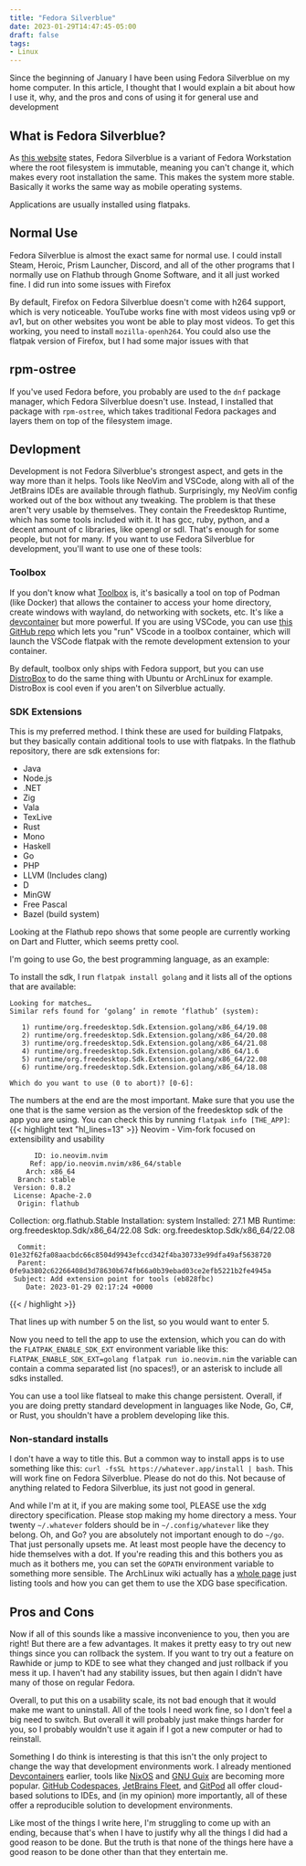 ```yaml
---
title: "Fedora Silverblue"
date: 2023-01-29T14:47:45-05:00
draft: false
tags:
- Linux
---
```


Since the beginning of January I have been using Fedora Silverblue on my home computer. In this article, I thought that I would explain a bit about how I use it, why, and the pros and cons of using it for general use and development

## What is Fedora Silverblue?
As [this website](https://silverblue.fedoraproject.org/about) states, Fedora Silverblue is a variant of Fedora Workstation where the root filesystem is immutable, meaning you can't change it, which makes every root installation the same. This makes the system more stable. Basically it works the same way as mobile operating systems.

Applications are usually installed using flatpaks.

## Normal Use
Fedora Silverblue is almost the exact same for normal use. I could install Steam, Heroic, Prism Launcher, Discord, and all of the other programs that I normally use on Flathub through Gnome Software, and it all just worked fine. I did run into some issues with Firefox

By default, Firefox on Fedora Silverblue doesn't come with h264 support, which is very noticeable. YouTube works fine with most videos using vp9 or av1, but on other websites you wont be able to play most videos. To get this working, you need to install `mozilla-openh264`. You could also use the flatpak version of Firefox, but I had some major issues with that

## rpm-ostree
If you've used Fedora before, you probably are used to the `dnf` package manager, which Fedora Silverblue doesn't use. Instead, I installed that package with `rpm-ostree`, which takes traditional Fedora packages and layers them on top of the filesystem image.

## Devlopment
Development is not Fedora Silverblue's strongest aspect, and gets in the way more than it helps. Tools like NeoVim and VSCode, along with all of the JetBrains IDEs are available through flathub. Surprisingly, my NeoVim config worked out of the box without any tweaking. The problem is that these aren't very usable by themselves. They contain the Freedesktop Runtime, which has some tools included with it. It has gcc, ruby, python, and a decent amount of c libraries, like opengl or sdl. That's enough for some people, but not for many. If you want to use Fedora Silverblue for development, you'll want to use one of these tools:

### Toolbox
If you don't know what [Toolbox](https://containertoolbx.org/) is, it's basically a tool on top of Podman (like Docker) that allows the container to access your home directory, create windows with wayland, do networking with sockets, etc. It's like a [devcontainer](https://containers.dev) but more powerful. If you are using VSCode, you can use [this GitHub repo](https://github.com/owtaylor/toolbox-vscode) which lets you "run" VScode in a toolbox container, which will launch the VSCode flatpak with the remote development extension to your container.

By default, toolbox only ships with Fedora support, but you can use [DistroBox](https://github.com/89luca89/distrobox) to do the same thing with Ubuntu or ArchLinux for example. DistroBox is cool even if you aren't on Silverblue actually.

### SDK Extensions
This is my preferred method. I think these are used for building Flatpaks, but they basically contain additional tools to use with flatpaks. In the flathub repository, there are sdk extensions for:

- Java
- Node.js
- .NET
- Zig
- Vala
- TexLive
- Rust
- Mono
- Haskell
- Go
- PHP
- LLVM (Includes clang)
- D
- MinGW
- Free Pascal
- Bazel (build system)

Looking at the Flathub repo shows that some people are currently working on Dart and Flutter, which seems pretty cool.

I'm going to use Go, the best programming language, as an example:

To install the sdk, I run `flatpak install golang` and it lists all of the options that are available:
```text
Looking for matches…
Similar refs found for ‘golang’ in remote ‘flathub’ (system):

   1) runtime/org.freedesktop.Sdk.Extension.golang/x86_64/19.08
   2) runtime/org.freedesktop.Sdk.Extension.golang/x86_64/20.08
   3) runtime/org.freedesktop.Sdk.Extension.golang/x86_64/21.08
   4) runtime/org.freedesktop.Sdk.Extension.golang/x86_64/1.6
   5) runtime/org.freedesktop.Sdk.Extension.golang/x86_64/22.08
   6) runtime/org.freedesktop.Sdk.Extension.golang/x86_64/18.08

Which do you want to use (0 to abort)? [0-6]: 
```
 The numbers at the end are the most important. Make sure that you use the one that is the same version as the version of the freedesktop sdk of the app you are using. You can check this by running `flatpak info [THE_APP]`:
{{< highlight text "hl_lines=13" >}}
Neovim - Vim-fork focused on extensibility and usability

          ID: io.neovim.nvim
         Ref: app/io.neovim.nvim/x86_64/stable
        Arch: x86_64
      Branch: stable
     Version: 0.8.2
     License: Apache-2.0
      Origin: flathub
  Collection: org.flathub.Stable
Installation: system
   Installed: 27.1 MB
     Runtime: org.freedesktop.Sdk/x86_64/22.08
         Sdk: org.freedesktop.Sdk/x86_64/22.08

      Commit: 01e32f62fa08aacbdc66c8504d9943efccd342f4ba30733e99dfa49af5638720
      Parent: 0fe9a3802c62266408d3d78630b674fb66a0b39ebad03ce2efb5221b2fe4945a
     Subject: Add extension point for tools (eb828fbc)
        Date: 2023-01-29 02:17:24 +0000
{{< / highlight >}}

That lines up with number 5 on the list, so you would want to enter 5.

Now you need to tell the app to use the extension, which you can do with the `FLATPAK_ENABLE_SDK_EXT` environment variable like this: `FLATPAK_ENABLE_SDK_EXT=golang flatpak run io.neovim.nim` the variable can contain a comma separated list (no spaces!), or an asterisk to include all sdks installed.

You can use a tool like flatseal to make this change persistent. Overall, if you are doing pretty standard development in languages like Node, Go, C#, or Rust, you shouldn't have a problem developing like this.

### Non-standard installs
I don't have a way to title this. But a common way to install apps is to use something like this: `curl -fsSL https://whatever.app/install | bash`. This will work fine on Fedora Silverblue. Please do not do this. Not because of anything related to Fedora Silverblue, its just not good in general.

And while I'm at it, if you are making some tool, PLEASE use the xdg directory specification. Please stop making my home directory a mess. Your twenty `~/.whatever` folders should be in `~/.config/whatever` like they belong. Oh, and Go? you are absolutely not important enough to do `~/go`. That just personally upsets me. At least most people have the decency to hide themselves with a dot. If you're reading this and this bothers you as much as it bothers me, you can set the `GOPATH` environment variable to something more sensible. The ArchLinux wiki actually has a [whole page](https://wiki.archlinux.org/title/XDG_Base_Directory) just listing tools and how you can get them to use the XDG base specification.

## Pros and Cons
Now if all of this sounds like a massive inconvenience to you, then you are right! But there are a few advantages. It makes it pretty easy to try out new things since you can rollback the system. If you want to try out a feature on Rawhide or jump to KDE to see what they changed and just rollback if you mess it up. I haven't had any stability issues, but then again I didn't have many of those on regular Fedora.

Overall, to put this on a usability scale, its not bad enough that it would make me want to uninstall. All of the tools I need work fine, so I don't feel a big need to switch. But overall it will probably just make things harder for you, so I probably wouldn't use it again if I got a new computer or had to reinstall.

Something I do think is interesting is that this isn't the only project to change the way that development environments work. I already mentioned [Devcontainers](https://containers.dev) earlier, tools like [NixOS](https://nixos.org) and [GNU Guix](https://guix.gnu.org/) are becoming more popular. [GitHub Codespaces](https://github.com/features/codespaces), [JetBrains Fleet](https://www.jetbrains.com/fleet/), and [GitPod](https://www.gitpod.io/) all offer cloud-based solutions to IDEs, and (in my opinion) more importantly, all of these offer a reproducible solution to development environments.

Like most of the things I write here, I'm struggling to come up with an ending, because that's when I have to justify why all the things I did had a good reason to be done. But the truth is that none of the things here have a good reason to be done other than that they entertain me.